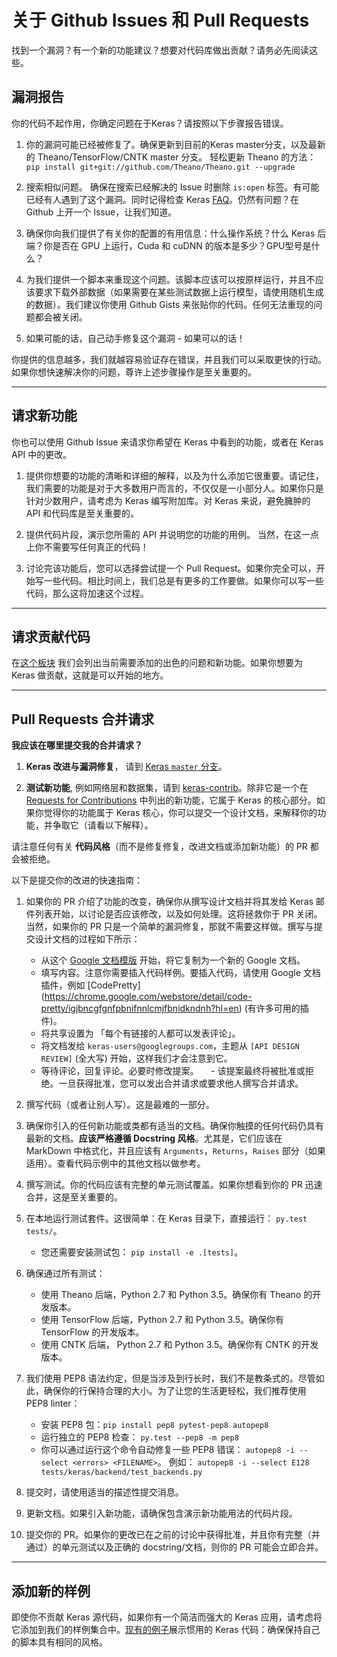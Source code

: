 # 关于 Github Issues 和 Pull Requests

找到一个漏洞？有一个新的功能建议？想要对代码库做出贡献？请务必先阅读这些。

## 漏洞报告

你的代码不起作用，你确定问题在于Keras？请按照以下步骤报告错误。

1. 你的漏洞可能已经被修复了。确保更新到目前的Keras master分支，以及最新的 Theano/TensorFlow/CNTK master 分支。
轻松更新 Theano 的方法：`pip install git+git://github.com/Theano/Theano.git --upgrade`

2. 搜索相似问题。 确保在搜索已经解决的 Issue 时删除 `is:open` 标签。有可能已经有人遇到了这个漏洞。同时记得检查 Keras [FAQ](/faq/)。仍然有问题？在 Github 上开一个 Issue，让我们知道。

3. 确保你向我们提供了有关你的配置的有用信息：什么操作系统？什么 Keras 后端？你是否在 GPU 上运行，Cuda 和 cuDNN 的版本是多少？GPU型号是什么？

4. 为我们提供一个脚本来重现这个问题。该脚本应该可以按原样运行，并且不应该要求下载外部数据（如果需要在某些测试数据上运行模型，请使用随机生成的数据）。我们建议你使用 Github Gists 来张贴你的代码。任何无法重现的问题都会被关闭。

5. 如果可能的话，自己动手修复这个漏洞 - 如果可以的话！

你提供的信息越多，我们就越容易验证存在错误，并且我们可以采取更快的行动。如果你想快速解决你的问题，尊许上述步骤操作是至关重要的。

---

## 请求新功能

你也可以使用 Github Issue 来请求你希望在 Keras 中看到的功能，或者在 Keras API 中的更改。

1. 提供你想要的功能的清晰和详细的解释，以及为什么添加它很重要。请记住，我们需要的功能是对于大多数用户而言的，不仅仅是一小部分人。如果你只是针对少数用户，请考虑为 Keras 编写附加库。对 Keras 来说，避免臃肿的 API 和代码库是至关重要的。

2. 提供代码片段，演示您所需的 API 并说明您的功能的用例。 当然，在这一点上你不需要写任何真正的代码！

3. 讨论完该功能后，您可以选择尝试提一个 Pull Request。如果你完全可以，开始写一些代码。相比时间上，我们总是有更多的工作要做。如果你可以写一些代码，那么这将加速这个过程。


---

## 请求贡献代码

在[这个板块](https://github.com/keras-team/keras/projects/1) 我们会列出当前需要添加的出色的问题和新功能。如果你想要为 Keras 做贡献，这就是可以开始的地方。


---

## Pull Requests 合并请求

**我应该在哪里提交我的合并请求？**

1. **Keras 改进与漏洞修复**， 请到 [Keras `master` 分支](https://github.com/keras-team/keras/tree/master)。

2. **测试新功能**, 例如网络层和数据集，请到 [keras-contrib](https://github.com/farizrahman4u/keras-contrib)。除非它是一个在 [Requests for Contributions](https://github.com/keras-team/keras/projects/1) 中列出的新功能，它属于 Keras 的核心部分。如果你觉得你的功能属于 Keras 核心，你可以提交一个设计文档，来解释你的功能，并争取它（请看以下解释）。

请注意任何有关 **代码风格**（而不是修复修复，改进文档或添加新功能）的 PR 都会被拒绝。

以下是提交你的改进的快速指南：

1. 如果你的 PR 介绍了功能的改变，确保你从撰写设计文档并将其发给 Keras 邮件列表开始，以讨论是否应该修改，以及如何处理。这将拯救你于 PR 关闭。当然，如果你的 PR 只是一个简单的漏洞修复，那就不需要这样做。撰写与提交设计文档的过程如下所示：
      - 从这个 [Google 文档模版](https://docs.google.com/document/d/1ZXNfce77LDW9tFAj6U5ctaJmI5mT7CQXOFMEAZo-mAA/edit#) 开始，将它复制为一个新的 Google 文档。
      - 填写内容。注意你需要插入代码样例。要插入代码，请使用 Google 文档插件，例如 [CodePretty]  (https://chrome.google.com/webstore/detail/code-pretty/igjbncgfgnfpbnifnnlcmjfbnidkndnh?hl=en) (有许多可用的插件)。
      - 将共享设置为 「每个有链接的人都可以发表评论」。
      - 将文档发给 `keras-users@googlegroups.com`，主题从 `[API DESIGN REVIEW]` (全大写) 开始，这样我们才会注意到它。
      - 等待评论，回复评论。必要时修改提案。
      - 该提案最终将被批准或拒绝。一旦获得批准，您可以发出合并请求或要求他人撰写合并请求。


2. 撰写代码（或者让别人写）。这是最难的一部分。

3. 确保你引入的任何新功能或类都有适当的文档。确保你触摸的任何代码仍具有最新的文档。**应该严格遵循 Docstring 风格**。尤其是，它们应该在 MarkDown 中格式化，并且应该有 `Arguments`，`Returns`，`Raises` 部分（如果适用）。查看代码示例中的其他文档以做参考。

4. 撰写测试。你的代码应该有完整的单元测试覆盖。如果你想看到你的 PR 迅速合并，这是至关重要的。 

5. 在本地运行测试套件。这很简单：在 Keras 目录下，直接运行： `py.test tests/`。
      - 您还需要安装测试包： `pip install -e .[tests]`。

6. 确保通过所有测试：
      - 使用 Theano 后端，Python 2.7 和 Python 3.5。确保你有 Theano 的开发版本。
      - 使用 TensorFlow 后端，Python 2.7 和 Python 3.5。确保你有 TensorFlow 的开发版本。
      - 使用 CNTK 后端， Python 2.7 和 Python 3.5。确保你有 CNTK 的开发版本。

7. 我们使用 PEP8 语法约定，但是当涉及到行长时，我们不是教条式的。尽管如此，确保你的行保持合理的大小。为了让您的生活更轻松，我们推荐使用 PEP8 linter：
      - 安装 PEP8 包：`pip install pep8 pytest-pep8 autopep8`
      - 运行独立的 PEP8 检查： `py.test --pep8 -m pep8`
      - 你可以通过运行这个命令自动修复一些 PEP8 错误： `autopep8 -i --select <errors> <FILENAME>`。
    例如： `autopep8 -i --select E128 tests/keras/backend/test_backends.py`

8. 提交时，请使用适当的描述性提交消息。

9. 更新文档。如果引入新功能，请确保包含演示新功能用法的代码片段。

10. 提交你的 PR。如果你的更改已在之前的讨论中获得批准，并且你有完整（并通过）的单元测试以及正确的 docstring/文档，则你的 PR 可能会立即合并。

---

## 添加新的样例

即使你不贡献 Keras 源代码，如果你有一个简洁而强大的 Keras 应用，请考虑将它添加到我们的样例集合中。[现有的例子](https://github.com/keras-team/keras/tree/master/examples)展示惯用的 Keras 代码：确保保持自己的脚本具有相同的风格。

